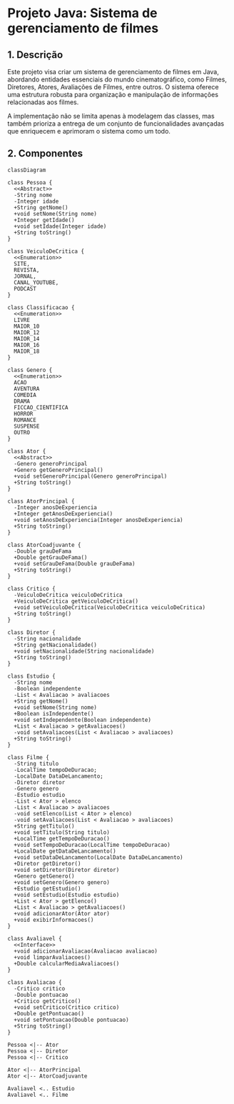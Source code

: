 # Projeto Java: Sistema de gerenciamento de filmes

## 1. Descrição

Este projeto visa criar um sistema de gerenciamento de filmes em Java, abordando entidades essenciais do mundo cinematográfico, como Filmes, Diretores, Atores, Avaliações de Filmes, entre outros. O sistema oferece uma estrutura robusta para organização e manipulação de informações relacionadas aos filmes.

A implementação não se limita apenas à modelagem das classes, mas também prioriza a entrega de um conjunto de funcionalidades avançadas que enriquecem e aprimoram o sistema como um todo.

## 2. Componentes

```mermaid
classDiagram

class Pessoa {
  <<Abstract>>
  -String nome
  -Integer idade
  +String getNome()
  +void setNome(String nome)
  +Integer getIdade()
  +void setIdade(Integer idade)
  +String toString()
}

class VeiculoDeCritica {
  <<Enumeration>>
  SITE,
  REVISTA,
  JORNAL,
  CANAL_YOUTUBE,
  PODCAST
}

class Classificacao {
  <<Enumeration>>
  LIVRE
  MAIOR_10
  MAIOR_12
  MAIOR_14
  MAIOR_16
  MAIOR_18
}

class Genero {
  <<Enumeration>>
  ACAO
  AVENTURA
  COMEDIA
  DRAMA
  FICCAO_CIENTIFICA
  HORROR
  ROMANCE
  SUSPENSE
  OUTRO
}

class Ator {
  <<Abstract>>
  -Genero generoPrincipal
  +Genero getGeneroPrincipal()
  +void setGeneroPrincipal(Genero generoPrincipal)
  +String toString()
}

class AtorPrincipal {
  -Integer anosDeExperiencia
  +Integer getAnosDeExperiencia()
  +void setAnosDeExperiencia(Integer anosDeExperiencia)
  +String toString()
}

class AtorCoadjuvante {
  -Double grauDeFama
  +Double getGrauDeFama()
  +void setGrauDeFama(Double grauDeFama)
  +String toString()
}

class Critico {
  -VeiculoDeCritica veiculoDeCritica
  +VeiculoDeCritica getVeiculoDeCritica()
  +void setVeiculoDeCritica(VeiculoDeCritica veiculoDeCritica)
  +String toString()
}

class Diretor {
  -String nacionalidade
  +String getNacionalidade()
  +void setNacionalidade(String nacionalidade)
  +String toString()
}

class Estudio {
  -String nome
  -Boolean independente
  -List < Avaliacao > avaliacoes
  +String getNome()
  +void setNome(String nome)
  +Boolean isIndependente()
  +void setIndependente(Boolean independente)
  +List < Avaliacao > getAvaliacoes()
  -void setAvaliacoes(List < Avaliacao > avaliacoes)
  +String toString()
}

class Filme {
  -String titulo
  -LocalTime tempoDeDuracao;
  -LocalDate DataDeLancamento;
  -Diretor diretor
  -Genero genero
  -Estudio estudio
  -List < Ator > elenco
  -List < Avaliacao > avaliacoes
  -void setElenco(List < Ator > elenco)
  -void setAvaliacoes(List < Avaliacao > avaliacoes)
  +String getTitulo()
  +void setTitulo(String titulo)
  +LocalTime getTempoDeDuracao()
  +void setTempoDeDuracao(LocalTime tempoDeDuracao)
  +LocalDate getDataDeLancamento()
  +void setDataDeLancamento(LocalDate DataDeLancamento)
  +Diretor getDiretor()
  +void setDiretor(Diretor diretor)
  +Genero getGenero()
  +void setGenero(Genero genero)
  +Estudio getEstudio()
  +void setEstudio(Estudio estudio)
  +List < Ator > getElenco()
  +List < Avaliacao > getAvaliacoes()
  +void adicionarAtor(Ator ator)
  +void exibirInformacoes()
}

class Avaliavel {
  <<Interface>>
  +void adicionarAvaliacao(Avaliacao avaliacao)
  +void limparAvaliacoes()
  +Double calcularMediaAvaliacoes()
}

class Avaliacao {
  -Critico critico
  -Double pontuacao
  +Critico getCritico()
  +void setCritico(Critico critico)
  +Double getPontuacao()
  +void setPontuacao(Double pontuacao)
  +String toString()
}

Pessoa <|-- Ator
Pessoa <|-- Diretor
Pessoa <|-- Critico

Ator <|-- AtorPrincipal
Ator <|-- AtorCoadjuvante

Avaliavel <.. Estudio
Avaliavel <.. Filme

```
